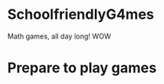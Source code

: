 # SchoolfriendlyG4mes
Math games, all day long! WOW
<!DOCTYPE html>
<html>
<body>
  
<h1>Prepare to play games</h1>
  <html>
  <body>
 
 <html>
 <body>
   
 <script>
   $('li').click(function() {
    $('<span>blah blah</span>').insertAfter(this);
});
</script>
